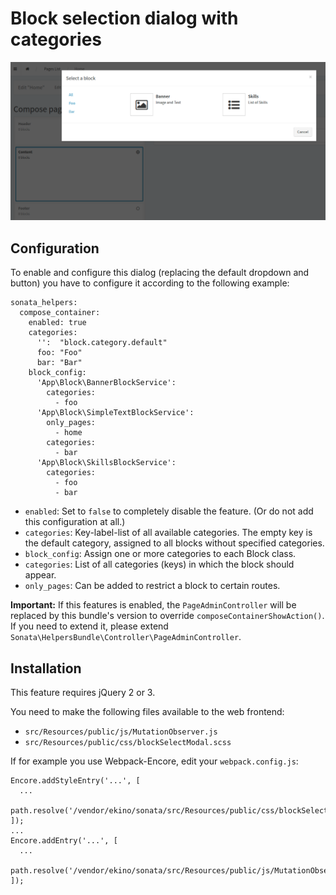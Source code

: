 # Block selection dialog with categories

![select-a-block.png](img/select-a-block.png)

## Configuration

To enable and configure this dialog (replacing the default dropdown and button) you have to configure it according to the following example:

```
sonata_helpers:
  compose_container:
    enabled: true
    categories:
      '':  "block.category.default"
      foo: "Foo"
      bar: "Bar"
    block_config:
      'App\Block\BannerBlockService':
        categories:
          - foo
      'App\Block\SimpleTextBlockService':
        only_pages:
          - home
        categories:
          - bar
      'App\Block\SkillsBlockService':
        categories:
          - foo
          - bar
```

* `enabled`: Set to `false` to completely disable the feature. (Or do not add this configuration at all.)
* `categories`: Key-label-list of all available categories. The empty key is the default category, assigned to all blocks without specified categories.
* `block_config`: Assign one or more categories to each Block class.
* `categories`: List of all categories (keys) in which the block should appear.
* `only_pages`: Can be added to restrict a block to certain routes.

**Important:** If this features is enabled, the `PageAdminController` will be replaced by this bundle's version to override `composeContainerShowAction()`. If you need to extend it, please extend `Sonata\HelpersBundle\Controller\PageAdminController`.


## Installation

This feature requires jQuery 2 or 3.

You need to make the following files available to the web frontend:
* `src/Resources/public/js/MutationObserver.js`
* `src/Resources/public/css/blockSelectModal.scss`


If for example you use Webpack-Encore, edit your `webpack.config.js`:

```
Encore.addStyleEntry('...', [
  ...
  path.resolve('/vendor/ekino/sonata/src/Resources/public/css/blockSelectModal.scss')
]);
...
Encore.addEntry('...', [
  ...
  path.resolve('/vendor/ekino/sonata/src/Resources/public/js/MutationObserver.js')
]);
```

